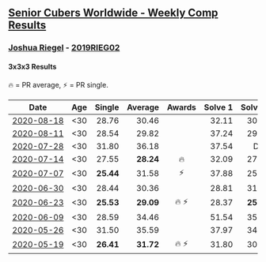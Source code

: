<style>table {white-space: nowrap;}</style>

## [Senior Cubers Worldwide - Weekly Comp Results](/scw-comp/results/)
### [Joshua Riegel](README.md) - [2019RIEG02](https://www.worldcubeassociation.org/persons/2019RIEG02?event=333)
#### 3x3x3 Results

<span style="white-space: nowrap;">🔥 = PR average</span>, <span style="white-space: nowrap;">⚡ = PR single</span>.

| Date | Age | Single | Average | Awards | Solve 1 | Solve 2 | Solve 3 | Solve 4 | Solve 5 | Video |
| :--: | :--: | --: | --: | :--: | --: | --: | --: | --: | --: | :-- |
| [2020-08-18](../../results/2020-08-18/333.md) | <30 | 28.76 | 30.46 |  | 32.11 | 30.74 | 28.76 | 29.91 | 30.72 | [Desktop](https://www.facebook.com/events/357518755418063/permalink/362315201605085) / [Mobile](https://m.facebook.com/events/357518755418063?view=permalink&id=362315201605085) |
| [2020-08-11](../../results/2020-08-11/333.md) | <30 | 28.54 | 29.82 |  | 37.24 | 29.29 | 28.54 | 28.72 | 31.45 | [Desktop](https://www.facebook.com/events/338631130511019/permalink/341513036889495) / [Mobile](https://m.facebook.com/events/338631130511019?view=permalink&id=341513036889495) |
| [2020-07-28](../../results/2020-07-28/333.md) | <30 | 31.80 | 36.18 |  | 37.54 | DNF | 31.80 | 34.12 | 36.87 | [Desktop](https://www.facebook.com/events/708566320000803/permalink/713225456201556) / [Mobile](https://m.facebook.com/events/708566320000803?view=permalink&id=713225456201556) |
| [2020-07-14](../../results/2020-07-14/333.md) | <30 | 27.55 | **28.24** | 🔥 | 32.09 | 27.55 | 28.40 | 27.55 | 28.77 | [Desktop](https://www.facebook.com/events/1157754364595802/permalink/1161069264264312) / [Mobile](https://m.facebook.com/events/1157754364595802?view=permalink&id=1161069264264312) |
| [2020-07-07](../../results/2020-07-07/333.md) | <30 | **25.44** | 31.58 | ⚡ | 37.88 | 25.79 | **25.44** | 35.81 | 33.14 | [Desktop](https://www.facebook.com/events/271667090769235/permalink/272931387309472) / [Mobile](https://m.facebook.com/events/271667090769235?view=permalink&id=272931387309472) |
| [2020-06-30](../../results/2020-06-30/333.md) | <30 | 28.44 | 30.36 |  | 28.81 | 31.57 | 30.69 | 28.44 | 37.33 | [Desktop](https://www.facebook.com/events/679860472562391/permalink/682040969011008) / [Mobile](https://m.facebook.com/events/679860472562391?view=permalink&id=682040969011008) |
| [2020-06-23](../../results/2020-06-23/333.md) | <30 | **25.53** | **29.09** | 🔥 ⚡ | 28.37 | **25.53** | 32.76 | 31.34 | 27.55 | [Desktop](https://www.facebook.com/events/722150235200875/permalink/725666218182610) / [Mobile](https://m.facebook.com/events/722150235200875?view=permalink&id=725666218182610) |
| [2020-06-09](../../results/2020-06-09/333.md) | <30 | 28.59 | 34.46 |  | 51.54 | 35.30 | 35.11 | 32.98 | 28.59 | [Desktop](https://www.facebook.com/events/903549840109576/permalink/908169162980977) / [Mobile](https://m.facebook.com/events/903549840109576?view=permalink&id=908169162980977) |
| [2020-05-26](../../results/2020-05-26/333.md) | <30 | 31.50 | 35.59 |  | 37.97 | 34.46 | 31.50 | 34.33 | 43.37 | [Desktop](https://www.facebook.com/events/688407551989463/permalink/691824934981058) / [Mobile](https://m.facebook.com/events/688407551989463?view=permalink&id=691824934981058) |
| [2020-05-19](../../results/2020-05-19/333.md) | <30 | **26.41** | **31.72** | 🔥 ⚡ | 31.80 | 30.58 | 32.78 | 46.66 | **26.41** | [Desktop](https://www.facebook.com/events/1880761498725633/permalink/1884827578319025) / [Mobile](https://m.facebook.com/events/1880761498725633?view=permalink&id=1884827578319025) |


<!-- Global site tag (gtag.js) - Google Analytics -->
<script async src="https://www.googletagmanager.com/gtag/js?id=UA-86348435-3"></script>
<script>window.dataLayer = window.dataLayer || []; function gtag() {dataLayer.push(arguments);} gtag('js', new Date()); gtag('config', 'UA-86348435-3');</script>

